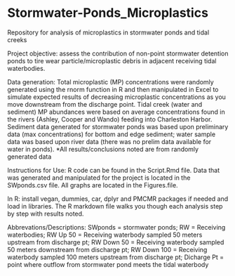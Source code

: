 # Stormwater-Ponds_Microplastics
Repository for analysis of microplastics in stormwater ponds and tidal creeks

Project objective: assess the contribution of non-point stormwater detention ponds to tire wear particle/microplastic debris in adjacent receiving tidal waterbodies.

Data generation:  Total microplastic (MP) concentrations were randomly generated using the rnorm function in R and then manipulated in Excel to simulate expected results of decreasing microplastic concentrations as you move downstream from the discharge point.  Tidal creek (water and sediment) MP abundances were based on average concentrations found in the rivers (Ashley, Cooper and Wando) feeding into Charleston Harbor. Sediment data generated for stormwater ponds was based upon preliminary data (max concentrations) for bottom and edge sediment; water sample data was based upon river data (there was no prelim data available for water in ponds).
*All results/conclusions noted are from randomly generated data

Instructions for Use: 
R code can be found in the Script.Rmd file.  Data that was generated and manipulated for the project is located in the SWponds.csv file.  All graphs are located in the Figures.file.   

In R: install vegan, dummies, car, dplyr and PMCMR packages if needed and load in libraries.  The R markdown file walks you though each analysis step by step with results noted.   

Abbrevations/Descriptions: 
SWponds = stormwater ponds;
RW = Receiving waterbodies; 
RW Up 50 = Receiving waterbody sampled 50 meters upstream from discharge pt;
RW Down 50 = Receiving waterbody sampled 50 meters downstream from discharge pt;
RW Down 100 = Receiving waterbody sampled 100 meters upstream from discharge pt;
Dicharge Pt = point where outflow from stormwater pond meets the tidal waterbody


